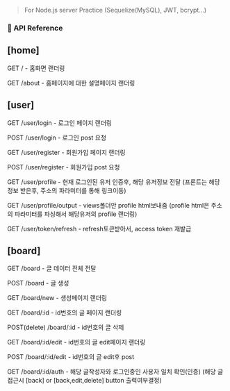 > For Node.js server Practice (Sequelize(MySQL), JWT, bcrypt...)

### 📝 API Reference
## [home]

GET / - 홈화면 랜더링

GET /about - 홈페이지에 대한 설명페이지 랜더링

## [user]

GET /user/login - 로그인 페이지 랜더링

POST /user/login - 로그인 post 요청

GET /user/register - 회원가입 페이지 랜더링

POST /user/register - 회원가입 post 요청

GET /user/profile - 현재 로그인된 유저 인증후, 해당 유저정보 전달
(프론트는 해당 정보 받은후, 주소의 파라미터를 통해 링크이동)

GET /user/profile/output - views폴더안 profile html보내줌
(profile html은 주소의 파라미터를 파싱해서 해당유저의 profile 랜더링)

GET /user/token/refresh - refresh토큰받아서, access token 재발급

## [board]

GET /board - 글 데이터 전체 전달

POST /board - 글 생성

GET /board/new - 생성페이지 랜더링

GET /board/:id - id번호의 글 페이지 랜더링

POST(delete) /board/:id - id번호의 글 삭제

GET /board/:id/edit - id번호의 글 edit페이지 랜더링

POST /board/:id/edit - id번호의 글 edit후 post

GET /board/:id/auth - 해당 글작성자와 로그인중인 사용자 일치 확인(인증)
(해당 글 접근시 [back] or [back,edit,delete] button 출력여부결정)

